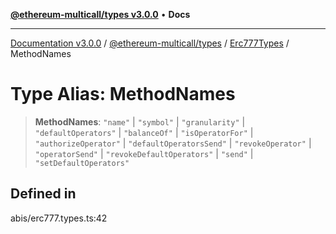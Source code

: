 [**@ethereum-multicall/types v3.0.0**](../../../README.md) • **Docs**

***

[Documentation v3.0.0](../../../../../packages.md) / [@ethereum-multicall/types](../../../README.md) / [Erc777Types](../README.md) / MethodNames

# Type Alias: MethodNames

> **MethodNames**: `"name"` \| `"symbol"` \| `"granularity"` \| `"defaultOperators"` \| `"balanceOf"` \| `"isOperatorFor"` \| `"authorizeOperator"` \| `"defaultOperatorsSend"` \| `"revokeOperator"` \| `"operatorSend"` \| `"revokeDefaultOperators"` \| `"send"` \| `"setDefaultOperators"`

## Defined in

abis/erc777.types.ts:42
